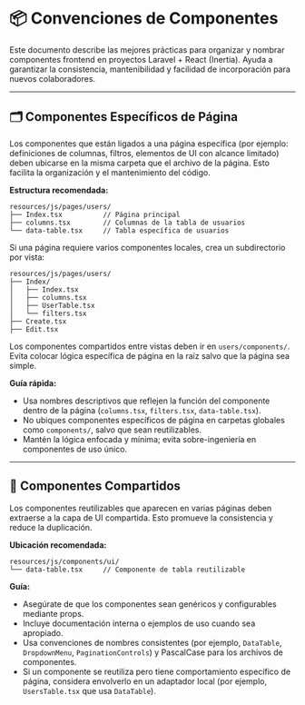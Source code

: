 
# 📦 Convenciones de Componentes

Este documento describe las mejores prácticas para organizar y nombrar componentes frontend en proyectos Laravel + React (Inertia). Ayuda a garantizar la consistencia, mantenibilidad y facilidad de incorporación para nuevos colaboradores.

---

## 🗂️ Componentes Específicos de Página


Los componentes que están ligados a una página específica (por ejemplo: definiciones de columnas, filtros, elementos de UI con alcance limitado) deben ubicarse en la misma carpeta que el archivo de la página. Esto facilita la organización y el mantenimiento del código.

**Estructura recomendada:**

```
resources/js/pages/users/
├── Index.tsx          // Página principal
├── columns.tsx        // Columnas de la tabla de usuarios
└── data-table.tsx     // Tabla específica de usuarios
```

Si una página requiere varios componentes locales, crea un subdirectorio por vista:

```
resources/js/pages/users/
├── Index/
│   ├── Index.tsx
│   ├── columns.tsx
│   ├── UserTable.tsx
│   └── filters.tsx
├── Create.tsx
├── Edit.tsx
```

Los componentes compartidos entre vistas deben ir en `users/components/`. Evita colocar lógica específica de página en la raíz salvo que la página sea simple.

**Guía rápida:**

- Usa nombres descriptivos que reflejen la función del componente dentro de la página (`columns.tsx`, `filters.tsx`, `data-table.tsx`).
- No ubiques componentes específicos de página en carpetas globales como `components/`, salvo que sean reutilizables.
- Mantén la lógica enfocada y mínima; evita sobre-ingeniería en componentes de uso único.

---

## 🧩 Componentes Compartidos

Los componentes reutilizables que aparecen en varias páginas deben extraerse a la capa de UI compartida. Esto promueve la consistencia y reduce la duplicación.

**Ubicación recomendada:**

```
resources/js/components/ui/
└── data-table.tsx     // Componente de tabla reutilizable
```

**Guía:**

- Asegúrate de que los componentes sean genéricos y configurables mediante props.
- Incluye documentación interna o ejemplos de uso cuando sea apropiado.
- Usa convenciones de nombres consistentes (por ejemplo, `DataTable`, `DropdownMenu`, `PaginationControls`) y PascalCase para los archivos de componentes.
- Si un componente se reutiliza pero tiene comportamiento específico de página, considera envolverlo en un adaptador local (por ejemplo, `UsersTable.tsx` que usa `DataTable`).
